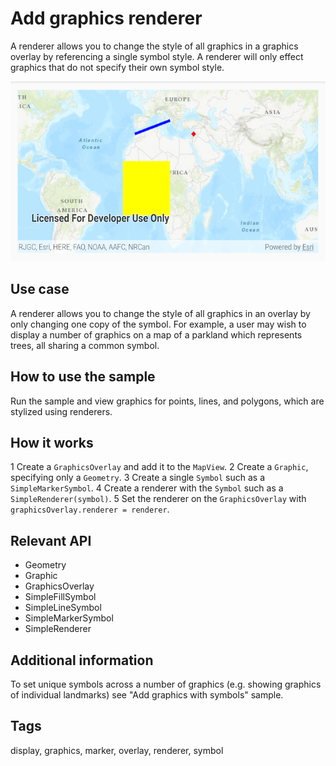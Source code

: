 # Add graphics renderer

A renderer allows you to change the style of all graphics in a graphics overlay by referencing a single symbol style. A renderer will only effect graphics that do not specify their own symbol style.

![Image of add graphics renderer](add-graphics-renderer.png)

## Use case

A renderer allows you to change the style of all graphics in an overlay by only changing one copy of the symbol. For example, a user may wish to display a number of graphics on a map of a parkland which represents trees, all sharing a common symbol.

## How to use the sample

Run the sample and view graphics for points, lines, and polygons, which are stylized using renderers.

## How it works

1 Create a `GraphicsOverlay` and add it to the `MapView`.
2 Create a `Graphic`, specifying only a `Geometry`.
3 Create a single `Symbol` such as a `SimpleMarkerSymbol`.
4 Create a renderer with the `Symbol` such as a `SimpleRenderer(symbol)`.
5 Set the renderer on the `GraphicsOverlay` with `graphicsOverlay.renderer = renderer`.

## Relevant API

* Geometry
* Graphic
* GraphicsOverlay
* SimpleFillSymbol
* SimpleLineSymbol
* SimpleMarkerSymbol
* SimpleRenderer

## Additional information

To set unique symbols across a number of graphics (e.g. showing graphics of individual landmarks) see "Add graphics with symbols" sample.

## Tags

display, graphics, marker, overlay, renderer, symbol
